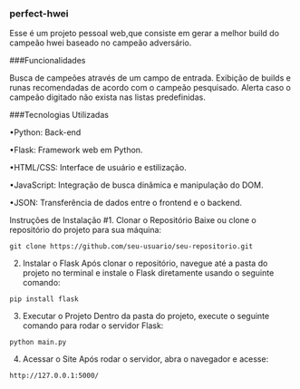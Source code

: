 ### perfect-hwei
Esse é um projeto pessoal web,que consiste em gerar a melhor build
do campeão hwei baseado no campeão adversário.
 
###Funcionalidades

Busca de campeões através de um campo de entrada.
Exibição de builds e runas recomendadas de acordo com o campeão pesquisado.
Alerta caso o campeão digitado não exista nas listas predefinidas.

###Tecnologias Utilizadas

•Python: Back-end

•Flask: Framework web em Python.

•HTML/CSS: Interface de usuário e estilização.

•JavaScript: Integração de busca dinâmica e manipulação do DOM.

•JSON: Transferência de dados entre o frontend e o backend.

Instruções de Instalação
#1. Clonar o Repositório
Baixe ou clone o repositório do projeto para sua máquina:

```git clone https://github.com/seu-usuario/seu-repositorio.git```

2. Instalar o Flask
Após clonar o repositório, navegue até a pasta do projeto no terminal e instale o Flask diretamente usando o seguinte comando:

```pip install flask```

3. Executar o Projeto
Dentro da pasta do projeto, execute o seguinte comando para rodar o servidor Flask:

```python main.py```

4. Acessar o Site
Após rodar o servidor, abra o navegador e acesse:

```http://127.0.0.1:5000/```
